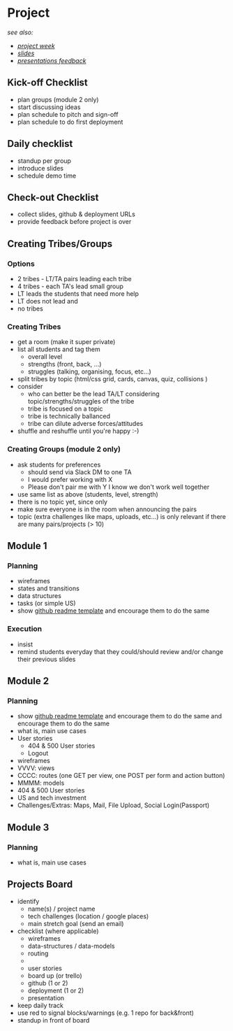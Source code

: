 
# Project

*see also:*
- *[project week](./project-week.md)*
- *[slides](./slides.md)*
- *[presentations feedback](./presentations-feedback.md)*

## Kick-off Checklist
- plan groups (module 2 only)
- start discussing ideas
- plan schedule to pitch and sign-off
- plan schedule to do first deployment

## Daily checklist
- standup per group
- introduce slides
- schedule demo time

## Check-out Checklist
- collect slides, github & deployment URLs
- provide feedback before project is over


## Creating Tribes/Groups

### Options
- 2 tribes - LT/TA pairs leading each tribe
- 4 tribes - each TA's lead small group
- LT leads the students that need more help
- LT does not lead and
- no tribes

### Creating Tribes

- get a room (make it super private)
- list all students and tag them
  - overall level
  - strengths (front, back, ...)
  - struggles (talking, organising, focus, etc...)
- split tribes by topic (html/css grid, cards, canvas, quiz, collisions )
- consider
  - who can better be the lead TA/LT considering topic/strengths/struggles of the tribe
  - tribe is focused on a topic
  - tribe is technically ballanced
  - tribe can dilute adverse forces/attitudes
- shuffle and reshuffle until you're happy :-)

### Creating Groups (module 2 only)

- ask students for preferences
  - should send via Slack DM to one TA
  - I would prefer working with X 
  - Please don't pair me with Y I know we don't work well together
- use same list as above (students, level, strength)
- there is no topic yet, since only
- make sure everyone is in the room when announcing the pairs
- topic (extra challenges like maps, uploads, etc...) is only relevant if there are many pairs/projects (> 10)

## Module 1

### Planning
- wireframes
- states and transitions
- data structures
- tasks (or simple US)
- show [github readme template](https://github.com/zapatran/template-project-game/blob/master/Project%20Template.md) and encourage them to do the same

### Execution
- insist
- remind students everyday that they could/should review and/or change their previous slides

## Module 2

### Planning
- show [github readme template](https://github.com/raphamontenegro/module2template/blob/master/README.md) and encourage them to do the same and encourage them to do the same
- what is, main use cases
- User stories
  - 404 & 500 User stories
  - Logout
- wireframes
- VVVV: views
- CCCC: routes (one GET per view, one POST per form and action button)
- MMMM: models
- 404 & 500 User stories
- US and tech investment
- Challenges/Extras: Maps, Mail, File Upload, Social Login(Passport)

## Module 3

### Planning
- what is, main use cases

## Projects Board

- identify
  - name(s) / project name
  - tech challenges (location / google places)
  - main stretch goal (send an email)
- checklist (where applicable)
  - wireframes
  - data-structures / data-models
  - routing
  -
  - user stories
  - board up (or trello)
  - github (1 or 2)
  - deployment (1 or 2)
  - presentation
- keep daily track
- use red to signal blocks/warnings (e.g. 1 repo for back&front)
- standup in front of board






